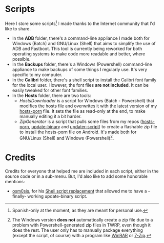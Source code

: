 # Scripts
Here I store some scripts[^1] I made thanks to the Internet community that I'd like to share.

* In the **ADB** folder, there's a command-line appliance I made both for Windows (Batch) and GNU/Linux (Shell) that aims to simplify the use of ADB and Fastboot. This tool is currently being reworked for both operating systems to make code more readable and better, where possible.
* In the **Backups** folder, there's a Windows (Powershell) command-line appliance to make backups of some things I regularly use. It's very specific to my computer.
* In the **Calibri** folder, there's a shell script to install the Calibri font family for the local user. However, the font files **are not included**. It can be easily tweaked for other font families.
* In the **Hosts** folder, there are two tools:
  * *HostsDownloader* is a script for Windows (Batch - Powershell) that modifies the hosts file and overwrites it with the latest version of my [hosts-porn](https://github.com/foopsss/hosts/blob/master/hosts-porn) file. It sets the file as read-only at the end, to make manually editing it a bit harder.
  * *ZipGenerator* is a script that pulls some files from my repos ([hosts-porn](https://github.com/foopsss/hosts/blob/master/hosts-porn), [update-binary](https://github.com/foopsss/Scripts/blob/main/Hosts/ZipGenerator/files/update-binary) and [updater-script](https://github.com/foopsss/Scripts/blob/main/Hosts/ZipGenerator/files/updater-script)) to create a flashable zip file to install the hosts-porn file on Android. It's made both for GNU/Linux (Shell) and Windows (Powershell)[^2].

# Credits
Credits for everyone that helped me are included in each script, either in the source code or in a sub-menu. But, I'd also like to add some honorable mentions:
* [osm0sis](https://forum.xda-developers.com/m/osm0sis.4544860/), for his [Shell script replacement](https://forum.xda-developers.com/t/dev-template-complete-shell-script-flashable-zip-replacement-signing-script.2934449/) that allowed me to have a -finally- working update-binary script.

[^1]: Spanish-only at the moment, as they are meant for personal use.
[^2]: The Windows version **does not** automatically create a zip file due to a problem with Powershell-generated zip files in TWRP, even though it does the rest. The user only has to manually package everything (except the script, of course) with a program like [WinRAR](https://www.rarlab.com/download.htm) or [7-Zip](https://www.7-zip.org).
